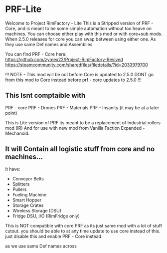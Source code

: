 # PRF-Lite
Welcome to Project RimFactory - Lite
This is a Stripped version of PRF - Core, and is meant to be some simple automation without too heave on machines.
You can choose either play with this mod or with core+sub mods.
When 2.5.0 releases for core you can swap between using either one.
As they use same Def names and Assemblies.

You can find PRF - Core here:  
https://github.com/zymex22/Project-RimFactory-Revived  
https://steamcommunity.com/sharedfiles/filedetails/?id=2033979700  

  !!! NOTE - This mod will be out before Core is updated to 2.5.0 DONT go from this mod to Core instead before prf - core updates to 2.5.0 !!!
 ## This Isnt comptaible with
  PRF - core
  PRF - Drones
  PRF - Materials
  PRF - Insanity
  (it may be at a later point)

 This is Lite version of PRF its meant to be a replacement of Industrial rollers mod (IR)
 And for use with new mod from Vanilla Faction Expanded - Mechanoid.

## It will Contain all logistic stuff from core and no machines...
 It have:
 - Cenveyor Belts
 - Splitters
 - Pullers
 - Fueling Machine
 - Smart Hopper
 - Storage Crates
 - Wireless Storage (DSU)
 - Fridge DSU, I/O (RimFridge only)


 This is NOT compatible with core PRF as its just same mod with a lot of stuff cutout.
 you should be able to at any time update to use core instead of this.
 just disable this and enable PRF - Core instead.

 as we use same Def names across
